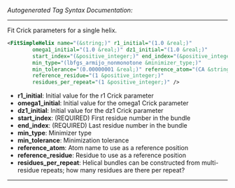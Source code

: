 <!-- THIS IS AN AUTOGENERATED FILE: Don't edit it directly, instead change the schema definition in the code itself. -->

_Autogenerated Tag Syntax Documentation:_

---
Fit Crick parameters for a single helix.

```xml
<FitSimpleHelix name="(&string;)" r1_initial="(1.0 &real;)"
        omega1_initial="(1.0 &real;)" dz1_initial="(1.0 &real;)"
        start_index="(&positive_integer;)" end_index="(&positive_integer;)"
        min_type="(lbfgs_armijo_nonmonotone &minimizer_type;)"
        min_tolerance="(0.00000001 &real;)" reference_atom="(CA &string;)"
        reference_residue="(1 &positive_integer;)"
        residues_per_repeat="(1 &positive_integer;)" />
```

-   **r1_initial**: Initial value for the r1 Crick parameter
-   **omega1_initial**: Initial value for the omega1 Crick parameter
-   **dz1_initial**: Initial value for the dz1 Crick parameter
-   **start_index**: (REQUIRED) First residue number in the bundle
-   **end_index**: (REQUIRED) Last residue number in the bundle
-   **min_type**: Minimizer type
-   **min_tolerance**: Minimization tolerance
-   **reference_atom**: Atom name to use as a reference position
-   **reference_residue**: Residue to use as a reference position
-   **residues_per_repeat**: Helical bundles can be constructed from multi-residue repeats; how many residues are there per repeat?

---
